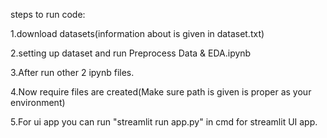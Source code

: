 steps to run code:

1.download datasets(information about is given in dataset.txt)

2.setting up dataset and run Preprocess Data & EDA.ipynb

3.After run other 2 ipynb files.

4.Now require files are created(Make sure path is given is proper as your environment)

5.For ui app you can run "streamlit run app.py" in cmd for streamlit UI app.
